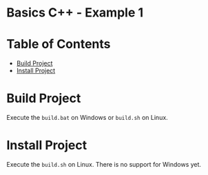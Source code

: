 # Basics C++ - Example 1

# Table of Contents

* [Build Project](#build-project)
* [Install Project](#install-project)

# Build Project

Execute the `build.bat` on Windows or `build.sh` on Linux.

# Install Project

Execute the `build.sh` on Linux. There is no support for Windows yet.